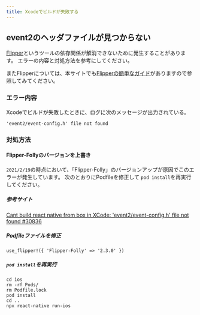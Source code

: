 ```yaml
---
title: Xcodeでビルドが失敗する
---
```




## event2のヘッダファイルが見つからない

[Flipper](https://fbflipper.com/)というツールの依存関係が解消できないために発生することがあります。
エラーの内容と対処方法を参考にしてください。

またFlipperについては、本サイトでも[Flipperの簡単なガイド](../santoku/flliper.md)がありますので参照してみてください。

### エラー内容

Xcodeでビルドが失敗したときに、ログに次のメッセージが出力されている。

```console
'event2/event-config.h' file not found
```

### 対処方法

#### Flipper-Follyのバージョンを上書き

`2021/2/19`の時点において、「Flipper-Folly」のバージョンアップが原因でこのエラーが発生しています。
次のとおりにPodfileを修正して `pod install`を再実行してください。

##### 参考サイト

[Cant build react native from box in XCode: 'event2/event-config.h' file not found #30836](https://github.com/facebook/react-native/issues/30836 )

##### Podfileファイルを修正

```console
use_flipper!({ 'Flipper-Folly' => '2.3.0' })
```

##### `pod install`を再実行

```console
cd ios
rm -rf Pods/
rm Podfile.lock
pod install
cd ..
npx react-native run-ios
```
